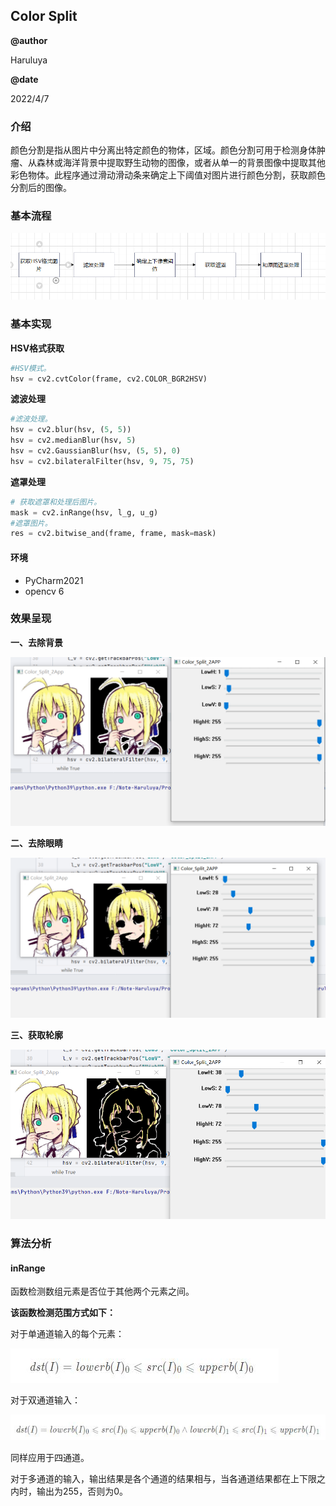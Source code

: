 ## Color Split

**@author**

Haruluya

**@date**

2022/4/7

### 介绍

颜色分割是指从图片中分离出特定颜色的物体，区域。颜色分割可用于检测身体肿瘤、从森林或海洋背景中提取野生动物的图像，或者从单一的背景图像中提取其他彩色物体。此程序通过滑动滑动条来确定上下阈值对图片进行颜色分割，获取颜色分割后的图像。

### 基本流程

![image-20220407150929513](../fileImages/03_img1.png)

### 基本实现

**HSV格式获取**

```python
#HSV模式。
hsv = cv2.cvtColor(frame, cv2.COLOR_BGR2HSV)
```

**滤波处理**

```python
#滤波处理。
hsv = cv2.blur(hsv, (5, 5))
hsv = cv2.medianBlur(hsv, 5)
hsv = cv2.GaussianBlur(hsv, (5, 5), 0)
hsv = cv2.bilateralFilter(hsv, 9, 75, 75)
```

**遮罩处理**

```python
# 获取遮罩和处理后图片。
mask = cv2.inRange(hsv, l_g, u_g)
#遮罩图片。
res = cv2.bitwise_and(frame, frame, mask=mask)
```

#### 环境

- PyCharm2021
- opencv 6



### 效果呈现

**一、去除背景**



![image-20220407151037387](../fileImages/03_img2.png)

**二、去除眼睛**



![image-20220407151122935](../fileImages/03_img4.png)



**三、获取轮廓**



![image-20220407151146518](../fileImages/03_img3.png)





### 算法分析

#### inRange

函数检测数组元素是否位于其他两个元素之间。

**该函数检测范围方式如下：**

对于单通道输入的每个元素：

![img](../fileImages/03_img5.png)

对于双通道输入：

![img](../fileImages/03_img6.png)

同样应用于四通道。

对于多通道的输入，输出结果是各个通道的结果相与，当各通道结果都在上下限之内时，输出为255，否则为0。

